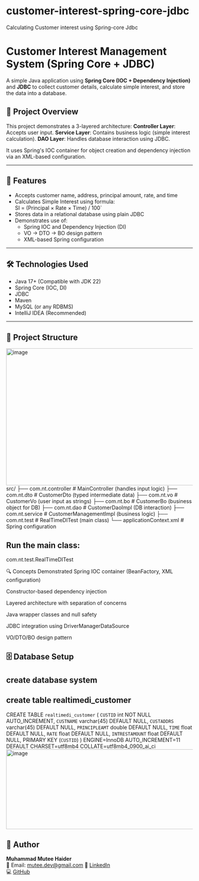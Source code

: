 # customer-interest-spring-core-jdbc
Calculating Customer interest  using Spring-core Jdbc

# Customer Interest Management System (Spring Core + JDBC)

A simple Java application using **Spring Core (IOC + Dependency Injection)** and **JDBC** to collect customer details, calculate simple interest, and store the data into a database.

## 🧾 Project Overview

This project demonstrates a 3-layered architecture:
 **Controller Layer**: Accepts user input.
 **Service Layer**: Contains business logic (simple interest calculation).
 **DAO Layer**: Handles database interaction using JDBC.

It uses Spring's IOC container for object creation and dependency injection via an XML-based configuration.

---

## 📌 Features

- Accepts customer name, address, principal amount, rate, and time
- Calculates Simple Interest using formula:  
  SI = (Principal × Rate × Time) / 100`
- Stores data in a relational database using plain JDBC
- Demonstrates use of:
  - Spring IOC and Dependency Injection (DI)
  - VO → DTO → BO design pattern
  - XML-based Spring configuration

---

## 🛠️ Technologies Used

- Java 17+ (Compatible with JDK 22)
- Spring Core (IOC, DI)
- JDBC
- Maven
- MySQL (or any RDBMS)
- IntelliJ IDEA (Recommended)

---

## 📂 Project Structure

<img width="976" height="369" alt="image" src="https://github.com/user-attachments/assets/6af1e655-1201-4da0-bf40-3e925d771aa9" />
src/
├── com.nt.controller # MainController (handles input logic)
├── com.nt.dto # CustomerDto (typed intermediate data)
├── com.nt.vo # CustomerVo (user input as strings)
├── com.nt.bo # CustomerBo (business object for DB)
├── com.nt.dao # CustomerDaoImpl (DB interaction)
├── com.nt.service # CustomerManagementImpl (business logic)
├── com.nt.test # RealTimeDITest (main class)
└── applicationContext.xml # Spring configuration


## Run the main class:

com.nt.test.RealTimeDITest


🔍 Concepts Demonstrated
Spring IOC container (BeanFactory, XML configuration)

Constructor-based dependency injection

Layered architecture with separation of concerns

Java wrapper classes and null safety

JDBC integration using DriverManagerDataSource

VO/DTO/BO design pattern



## 🗄️ Database Setup

## create database system
## create table realtimedi_customer

CREATE TABLE `realtimedi_customer` (
  `CUSTID` int NOT NULL AUTO_INCREMENT,
  `CUSTNAME` varchar(45) DEFAULT NULL,
  `CUSTADDRS` varchar(45) DEFAULT NULL,
  `PRINCIPLEAMT` double DEFAULT NULL,
  `TIME` float DEFAULT NULL,
  `RATE` float DEFAULT NULL,
  `INTRESTAMOUNT` float DEFAULT NULL,
  PRIMARY KEY (`CUSTID`)
) ENGINE=InnoDB AUTO_INCREMENT=11 DEFAULT CHARSET=utf8mb4 COLLATE=utf8mb4_0900_ai_ci
<img width="1085" height="215" alt="image" src="https://github.com/user-attachments/assets/3dca3b9b-dc5e-47cb-b160-5e4537cd2430" />


## 👤 Author

**Muhammad Mutee Haider**  
📧 Email: mutee.dev@gmail.com 
🔗 [LinkedIn](www.linkedin.com/in/muhammad-mutee-haider-21a910369)  
💻 [GitHub](https://github.com/mutee-haider)
